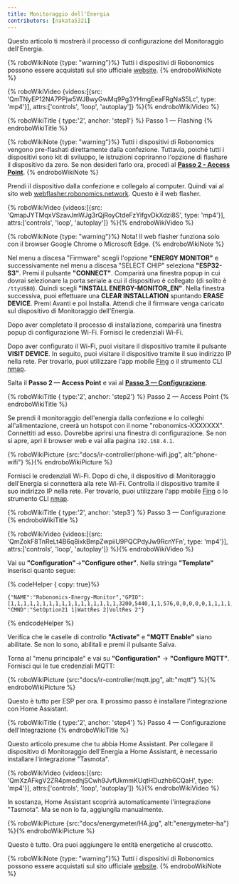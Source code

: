 ```yaml
---
title: Monitoraggio dell'Energia
contributors: [nakata5321]
---
```

Questo articolo ti mostrerà il processo di configurazione del Monitoraggio dell'Energia.

{% roboWikiNote {type: "warning"}%} Tutti i dispositivi di Robonomics possono essere acquistati sul sito ufficiale [website](https://robonomics.network/devices/).
{% endroboWikiNote %}

{% roboWikiVideo {videos:[{src: 'QmTNyEP12NA7PPjw5WJBwyGwMq9Pg3YHmgEeaFRgNaS5Lc', type: 'mp4'}],  attrs:['controls', 'loop', 'autoplay']} %}{% endroboWikiVideo %}

{% roboWikiTitle { type:'2', anchor: 'step1'} %} Passo 1 — Flashing {% endroboWikiTitle %}

{% roboWikiNote {type: "warning"}%} Tutti i dispositivi di Robonomics vengono pre-flashati direttamente dalla confezione. Tuttavia, poiché tutti i dispositivi sono kit di sviluppo, le istruzioni copriranno l'opzione di flashare il dispositivo da zero. Se non desideri farlo ora, procedi al [**Passo 2 - Access Point**](/docs/ir-controller/#step2).
{% endroboWikiNote %}

Prendi il dispositivo dalla confezione e collegalo al computer. Quindi vai al sito web [webflasher.robonomics.network](https://webflasher.robonomics.network/). Questo è il web flasher.

{% roboWikiVideo {videos:[{src: 'QmapJYTMqxVSzavJmWJg3rQjRoyCtdeFzYifgvDkXdzi8S', type: 'mp4'}], attrs:['controls', 'loop', 'autoplay']} %}{% endroboWikiVideo %}

{% roboWikiNote {type: "warning"}%} Nota! Il web flasher funziona solo con il browser Google Chrome o Microsoft Edge.
{% endroboWikiNote %}

Nel menu a discesa "Firmware" scegli l'opzione **"ENERGY MONITOR"** e successivamente nel menu a discesa "SELECT CHIP" seleziona **"ESP32-S3"**. Premi il pulsante **"CONNECT"**.
Comparirà una finestra popup in cui dovrai selezionare la porta seriale a cui il dispositivo è collegato (di solito è `/ttyUSB0`). Quindi scegli **"INSTALL ENERGY-MONITOR_EN"**.
Nella finestra successiva, puoi effettuare una **CLEAR INSTALLATION** spuntando **ERASE DEVICE**. Premi Avanti e poi Installa. Attendi che il firmware venga caricato sul dispositivo di Monitoraggio dell'Energia.

Dopo aver completato il processo di installazione, comparirà una finestra popup di configurazione Wi-Fi. Fornisci le credenziali Wi-Fi.

Dopo aver configurato il Wi-Fi, puoi visitare il dispositivo tramite il pulsante **VISIT DEVICE**. In seguito, puoi visitare il dispositivo tramite il suo indirizzo IP nella rete. Per trovarlo, puoi utilizzare l'app mobile [Fing](https://www.fing.com/products) o il
strumento CLI [nmap](https://vitux.com/find-devices-connected-to-your-network-with-nmap/).

Salta il **Passo 2 — Access Point** e vai al [**Passo 3 — Configurazione**](/docs/ir-controller/#step3).

{% roboWikiTitle { type:'2', anchor: 'step2'} %} Passo 2 — Access Point {% endroboWikiTitle %}

Se prendi il monitoraggio dell'energia dalla confezione e lo colleghi all'alimentazione, creerà un hotspot con il nome "robonomics-XXXXXXX". Connettiti ad esso. Dovrebbe aprirsi una finestra di configurazione. Se non si apre, apri il browser web e vai alla pagina `192.168.4.1`.

{% roboWikiPicture {src:"docs/ir-controller/phone-wifi.jpg", alt:"phone-wifi"} %}{% endroboWikiPicture %}

Fornisci le credenziali Wi-Fi. Dopo di che, il dispositivo di Monitoraggio dell'Energia si connetterà alla rete Wi-Fi. Controlla il dispositivo tramite il suo indirizzo IP nella rete. Per trovarlo, puoi utilizzare l'app mobile [Fing](https://www.fing.com/products) o lo
strumento CLI [nmap](https://vitux.com/find-devices-connected-to-your-network-with-nmap/).

{% roboWikiTitle { type:'2', anchor: 'step3'} %} Passo 3 — Configurazione {% endroboWikiTitle %}

{% roboWikiVideo {videos:[{src: 'QmZokF8TnReLt4B6q8ixkBmpZwpiiU9PQCPdyJw9RcnYFn', type: 'mp4'}], attrs:['controls', 'loop', 'autoplay']} %}{% endroboWikiVideo %}

Vai su **"Configuration"**->**"Configure other"**. Nella stringa **"Template"** inserisci quanto segue:

{% codeHelper { copy: true}%}

```shell
{"NAME":"Robonomics-Energy-Monitor","GPIO":[1,1,1,1,1,1,1,1,1,1,1,1,1,1,1,1,1,3200,5440,1,1,576,0,0,0,0,0,1,1,1,1,1,1,1,1,1,1,1],"FLAG":0,"BASE":1, "CMND":"SetOption21 1|WattRes 2|VoltRes 2"}
```

{% endcodeHelper %}

Verifica che le caselle di controllo **"Activate"** e **"MQTT Enable"** siano abilitate. Se non lo sono, abilitali e premi il pulsante Salva.

Torna al "menu principale" e vai su **"Configuration"** -> **"Configure MQTT"**.
Fornisci qui le tue credenziali MQTT:

{% roboWikiPicture {src:"docs/ir-controller/mqtt.jpg", alt:"mqtt"} %}{% endroboWikiPicture %}

Questo è tutto per ESP per ora. Il prossimo passo è installare l'integrazione con Home Assistant.

{% roboWikiTitle { type:'2', anchor: 'step4'} %} Passo 4 — Configurazione dell'Integrazione {% endroboWikiTitle %}

Questo articolo presume che tu abbia Home Assistant. Per collegare il dispositivo di Monitoraggio dell'Energia a Home Assistant, è necessario installare l'integrazione "Tasmota".

{% roboWikiVideo {videos:[{src: 'QmXzAFkgV2ZR4pmedhjSCwh9JvfUkmmKUqtHDuzhb6CQaH', type: 'mp4'}],  attrs:['controls', 'loop', 'autoplay']} %}{% endroboWikiVideo %}

In sostanza, Home Assistant scoprirà automaticamente l'integrazione "Tasmota". Ma se non lo fa, aggiungila manualmente.

{% roboWikiPicture {src:"docs/energymeter/HA.jpg", alt:"energymeter-ha"} %}{% endroboWikiPicture %}

Questo è tutto. Ora puoi aggiungere le entità energetiche al cruscotto.

{% roboWikiNote {type: "warning"}%} Tutti i dispositivi di Robonomics possono essere acquistati sul sito ufficiale [website](https://robonomics.network/devices/).
{% endroboWikiNote %}